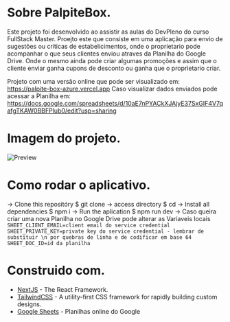# Sobre PalpiteBox.
  Este projeto foi desenvolvido ao assistir as aulas do DevPleno do curso FullStack Master.
  Proejto este que consiste em uma aplicação para envio de sugestões ou críticas de estabelicimentos,
  onde o proprietario pode acompanhar o que seus clientes enviou atraves da Planilha do Google Drive.
  Onde o mesmo ainda pode criar algumas promoções e assim que o cliente enviar ganha cupons de desconto ou 
  ganha que o proprietario criar.

  Projeto com uma versão online que pode ser visualizado em: https://palpite-box-azure.vercel.app
  Caso visualizar dados enviados pode acessar a Planilha em: https://docs.google.com/spreadsheets/d/10aE7nPYACkXJAjyE37SxGIF4V7qafgTKAW0BBFPlub0/edit?usp=sharing
  
  # Imagem do projeto.
 ![Preview](https://github.com/tuliofaria/palpite-box/blob/master/print.png?raw=true)

 # Como rodar o aplicativo.
  -> Clone this repositóry $ git clone
  -> access directory $ cd
  -> Install all dependencies $ npm i
  -> Run the aplication $ npm run dev
  -> Caso queira criar uma nova Planilha no Google Drive pode alterar as Variaveis locais
    ```
      SHEET_CLIENT_EMAIL=client email do service credential
      SHEET_PRIVATE_KEY=private key do service credential - lembrar de substituir \n por quebras de linha e de codificar em base 64
      SHEET_DOC_ID=id da planilha
    ```

# Construido com.
  * [NextJS](https://nextjs.org/) - The React Framework.
  * [TailwindCSS](https://tailwindcss.com/) - A utility-first CSS framework for rapidly building custom designs.
  * [Google Sheets](https://drive.google.com) - Planilhas online do Google



